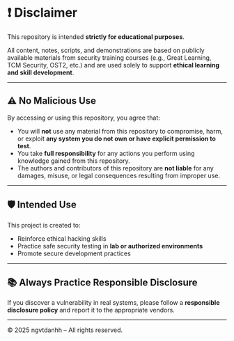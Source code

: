 # ❗ Disclaimer

This repository is intended **strictly for educational purposes**.

All content, notes, scripts, and demonstrations are based on publicly available materials from security training courses (e.g., Great Learning, TCM Security, OST2, etc.) and are used solely to support **ethical learning and skill development**.

---

## ⚠️ No Malicious Use

By accessing or using this repository, you agree that:

- You will **not** use any material from this repository to compromise, harm, or exploit **any system you do not own or have explicit permission to test**.
- You take **full responsibility** for any actions you perform using knowledge gained from this repository.
- The authors and contributors of this repository are **not liable** for any damages, misuse, or legal consequences resulting from improper use.

---

## 🛡️ Intended Use

This project is created to:

- Reinforce ethical hacking skills
- Practice safe security testing in **lab or authorized environments**
- Promote secure development practices

---

## 📚 Always Practice Responsible Disclosure

If you discover a vulnerability in real systems, please follow a **responsible disclosure policy** and report it to the appropriate vendors.

---

© 2025 ngvtdanhh – All rights reserved.
